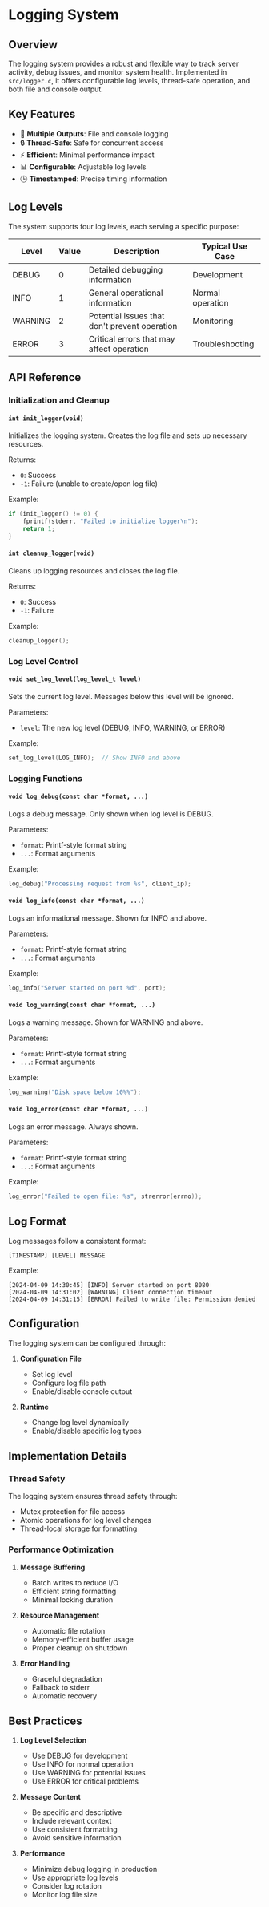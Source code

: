 # Logging System

## Overview

The logging system provides a robust and flexible way to track server activity, debug issues, and monitor system health. Implemented in `src/logger.c`, it offers configurable log levels, thread-safe operation, and both file and console output.

## Key Features

- 📝 **Multiple Outputs**: File and console logging
- 🔒 **Thread-Safe**: Safe for concurrent access
- ⚡ **Efficient**: Minimal performance impact
- 📊 **Configurable**: Adjustable log levels
- 🕒 **Timestamped**: Precise timing information

## Log Levels

The system supports four log levels, each serving a specific purpose:

| Level   | Value | Description                                      | Typical Use Case |
|---------|-------|--------------------------------------------------|------------------|
| DEBUG   | 0     | Detailed debugging information                   | Development      |
| INFO    | 1     | General operational information                  | Normal operation |
| WARNING | 2     | Potential issues that don't prevent operation    | Monitoring       |
| ERROR   | 3     | Critical errors that may affect operation        | Troubleshooting  |

## API Reference

### Initialization and Cleanup

#### `int init_logger(void)`

Initializes the logging system. Creates the log file and sets up necessary resources.

Returns:
- `0`: Success
- `-1`: Failure (unable to create/open log file)

Example:
```c
if (init_logger() != 0) {
    fprintf(stderr, "Failed to initialize logger\n");
    return 1;
}
```

#### `int cleanup_logger(void)`

Cleans up logging resources and closes the log file.

Returns:
- `0`: Success
- `-1`: Failure

Example:
```c
cleanup_logger();
```

### Log Level Control

#### `void set_log_level(log_level_t level)`

Sets the current log level. Messages below this level will be ignored.

Parameters:
- `level`: The new log level (DEBUG, INFO, WARNING, or ERROR)

Example:
```c
set_log_level(LOG_INFO);  // Show INFO and above
```

### Logging Functions

#### `void log_debug(const char *format, ...)`

Logs a debug message. Only shown when log level is DEBUG.

Parameters:
- `format`: Printf-style format string
- `...`: Format arguments

Example:
```c
log_debug("Processing request from %s", client_ip);
```

#### `void log_info(const char *format, ...)`

Logs an informational message. Shown for INFO and above.

Parameters:
- `format`: Printf-style format string
- `...`: Format arguments

Example:
```c
log_info("Server started on port %d", port);
```

#### `void log_warning(const char *format, ...)`

Logs a warning message. Shown for WARNING and above.

Parameters:
- `format`: Printf-style format string
- `...`: Format arguments

Example:
```c
log_warning("Disk space below 10%%");
```

#### `void log_error(const char *format, ...)`

Logs an error message. Always shown.

Parameters:
- `format`: Printf-style format string
- `...`: Format arguments

Example:
```c
log_error("Failed to open file: %s", strerror(errno));
```

## Log Format

Log messages follow a consistent format:

```
[TIMESTAMP] [LEVEL] MESSAGE
```

Example:
```
[2024-04-09 14:30:45] [INFO] Server started on port 8080
[2024-04-09 14:31:02] [WARNING] Client connection timeout
[2024-04-09 14:31:15] [ERROR] Failed to write file: Permission denied
```

## Configuration

The logging system can be configured through:

1. **Configuration File**
   - Set log level
   - Configure log file path
   - Enable/disable console output

2. **Runtime**
   - Change log level dynamically
   - Enable/disable specific log types

## Implementation Details

### Thread Safety

The logging system ensures thread safety through:
- Mutex protection for file access
- Atomic operations for log level changes
- Thread-local storage for formatting

### Performance Optimization

1. **Message Buffering**
   - Batch writes to reduce I/O
   - Efficient string formatting
   - Minimal locking duration

2. **Resource Management**
   - Automatic file rotation
   - Memory-efficient buffer usage
   - Proper cleanup on shutdown

3. **Error Handling**
   - Graceful degradation
   - Fallback to stderr
   - Automatic recovery

## Best Practices

1. **Log Level Selection**
   - Use DEBUG for development
   - Use INFO for normal operation
   - Use WARNING for potential issues
   - Use ERROR for critical problems

2. **Message Content**
   - Be specific and descriptive
   - Include relevant context
   - Use consistent formatting
   - Avoid sensitive information

3. **Performance**
   - Minimize debug logging in production
   - Use appropriate log levels
   - Consider log rotation
   - Monitor log file size 